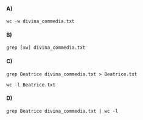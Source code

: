 #### A)

```
wc -w divina_commedia.txt
```

#### B)

```
grep [xw] divina_commedia.txt
```

#### C)


```
grep Beatrice divina_commedia.txt > Beatrice.txt
```

```
wc -l Beatrice.txt
```


#### D)

```
grep Beatrice divina_commedia.txt | wc -l
```




